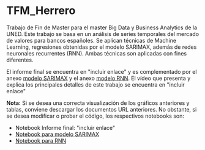 # TFM_Herrero
Trabajo de Fin de Master para el master Big Data y Business Analytics de la UNED. Este trabajo se basa en un análisis de series temporales del mercado de valores para bancos españoles. Se aplican técnicas de Machine Learning, regresiones obtenidas por el modelo SARIMAX, además de redes neuronales recurrentes (RNN). Ambas técnicas son aplicadas con fines diferentes.

El informe final se encuentra en "incluir enlace" y es complementado por el anexo [modelo SARIMAX](https://github.com/Marioherreroglez/TFM_Herrero/blob/main/Prediccion_SARIMAX.html) y el anexo [modelo RNN](https://github.com/Marioherreroglez/TFM_Herrero/blob/main/Prediccion_RNN.html). El vídeo que presenta y explica los principales detalles de este trabajo se encuentra en "incluir enlace"

**Nota:** Si se desea una correcta visualización de los gráficos anteriores y tablas, conviene descargar los documentos URL anteriores. No obstante, si se desea modificar o probar el código, los respectivos notebooks son:
* Notebook Informe final: "incluir enlace"
* [Notebook para modelo SARIMAX](https://github.com/Marioherreroglez/TFM_Herrero/blob/main/Prediccion_SARIMAX.ipynb)
* [Notebook para RNN](https://github.com/Marioherreroglez/TFM_Herrero/blob/main/Prediccion_RNN.ipynb)
